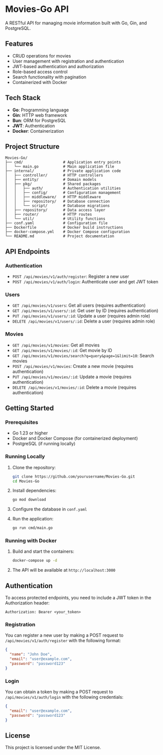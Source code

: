 # Movies-Go API

A RESTful API for managing movie information built with Go, Gin, and PostgreSQL.

## Features

- CRUD operations for movies
- User management with registration and authentication
- JWT-based authentication and authorization
- Role-based access control
- Search functionality with pagination
- Containerized with Docker

## Tech Stack

- **Go**: Programming language
- **Gin**: HTTP web framework
- **Bun**: ORM for PostgreSQL
- **JWT**: Authentication
- **Docker**: Containerization

## Project Structure

```
Movies-Go/
├── cmd/                  # Application entry points
│   └── main.go           # Main application file
├── internal/             # Private application code
│   ├── controller/       # HTTP controllers
│   ├── entity/           # Domain models
│   ├── pkg/              # Shared packages
│   │   ├── auth/         # Authentication utilities
│   │   ├── config/       # Configuration management
│   │   ├── middleware/   # HTTP middleware
│   │   ├── repository/   # Database connection
│   │   └── script/       # Database migrations
│   ├── repository/       # Data access layer
│   ├── router/           # HTTP routes
│   └── util/             # Utility functions
├── conf.yaml             # Configuration file
├── Dockerfile            # Docker build instructions
├── docker-compose.yml    # Docker Compose configuration
└── README.md             # Project documentation
```

## API Endpoints

### Authentication

- `POST /api/movies/v1/auth/register`: Register a new user
- `POST /api/movies/v1/auth/login`: Authenticate user and get JWT token

### Users

- `GET /api/movies/v1/users`: Get all users (requires authentication)
- `GET /api/movies/v1/users/:id`: Get user by ID (requires authentication)
- `PUT /api/movies/v1/users/:id`: Update a user (requires admin role)
- `DELETE /api/movies/v1/users/:id`: Delete a user (requires admin role)

### Movies

- `GET /api/movies/v1/movies`: Get all movies
- `GET /api/movies/v1/movies/:id`: Get movie by ID
- `GET /api/movies/v1/movies/search?q=query&page=1&limit=10`: Search movies
- `POST /api/movies/v1/movies`: Create a new movie (requires authentication)
- `PUT /api/movies/v1/movies/:id`: Update a movie (requires authentication)
- `DELETE /api/movies/v1/movies/:id`: Delete a movie (requires authentication)

## Getting Started

### Prerequisites

- Go 1.23 or higher
- Docker and Docker Compose (for containerized deployment)
- PostgreSQL (if running locally)

### Running Locally

1. Clone the repository:
   ```bash
   git clone https://github.com/yourusername/Movies-Go.git
   cd Movies-Go
   ```

2. Install dependencies:
   ```bash
   go mod download
   ```

3. Configure the database in `conf.yaml`

4. Run the application:
   ```bash
   go run cmd/main.go
   ```

### Running with Docker

1. Build and start the containers:
   ```bash
   docker-compose up -d
   ```

2. The API will be available at `http://localhost:3000`

## Authentication

To access protected endpoints, you need to include a JWT token in the Authorization header:

```
Authorization: Bearer <your_token>
```

### Registration

You can register a new user by making a POST request to `/api/movies/v1/auth/register` with the following format:

```json
{
  "name": "John Doe",
  "email": "user@example.com",
  "password": "password123"
}
```

### Login

You can obtain a token by making a POST request to `/api/movies/v1/auth/login` with the following credentials:

```json
{
  "email": "user@example.com",
  "password": "password123"
}
```

## License

This project is licensed under the MIT License. 